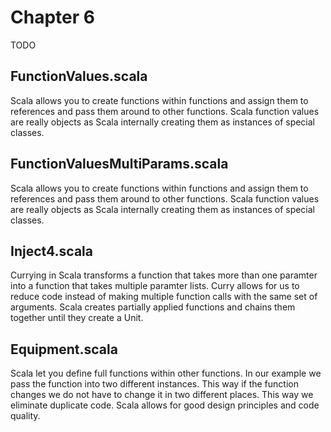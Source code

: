 # Chapter 6
TODO

## FunctionValues.scala
Scala allows you to create functions within functions and assign them to references and pass them around to other functions. Scala function values are really objects as Scala internally creating them as instances of special classes. 

## FunctionValuesMultiParams.scala
Scala allows you to create functions within functions and assign them to references and pass them around to other functions. Scala function values are really objects as Scala internally creating them as instances of special classes. 

## Inject4.scala
Currying in Scala transforms a function that takes more than one paramter into a function that takes multiple paramter lists. Curry allows for us to reduce code instead of making multiple function calls with the same set of arguments. Scala creates partially applied functions and chains them together until they create a Unit.

## Equipment.scala
Scala let you define full functions within other functions. In our example we pass the function into two different instances. This way if the function changes we do not have to change it in two different places. This way we eliminate duplicate code.  Scala allows for good design principles and code quality.
